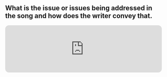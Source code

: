 ## **What is the issue or issues being addressed in the song and how does the writer convey that.** 




<iframe style="border-radius:12px" src="https://open.spotify.com/embed/track/6H3kDe7CGoWYBabAeVWGiD?utm_source=generator" width="100%" height="152" frameBorder="0" allowfullscreen="" allow="autoplay; clipboard-write; encrypted-media; fullscreen; picture-in-picture" loading="lazy"></iframe>
